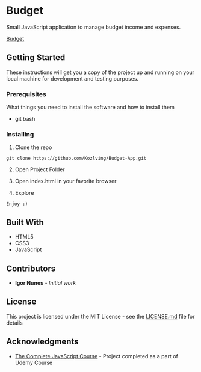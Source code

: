 # Budget

Small JavaScript application to manage budget income and expenses.

[Budget](https://kozlvign.github.io/Budget-App/)

## Getting Started

These instructions will get you a copy of the project up and running on your local machine for development and testing purposes.

### Prerequisites

What things you need to install the software and how to install them

- git bash


### Installing

1. Clone the repo

```
git clone https://github.com/Kozlving/Budget-App.git
```

2. Open Project Folder

3. Open index.html in your favorite browser

4. Explore

```
Enjoy :)
```

## Built With

* HTML5
* CSS3
* JavaScript

## Contributors

* **Igor Nunes** - *Initial work*


## License

This project is licensed under the MIT License - see the [LICENSE.md](LICENSE.md) file for details

## Acknowledgments

* [The Complete JavaScript Course](https://www.udemy.com/the-complete-javascript-course/) - Project completed as a part of Udemy Course

